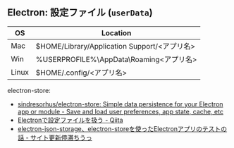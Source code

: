 ## Electron: 設定ファイル (`userData`)

| OS   | Location                                                |
| ---- | ------------------------------------------------------- |
| Mac  | $HOME/Library/Application Support/<アプリ名>             |
| Win  | %USERPROFILE%\AppData\Roaming\<アプリ名>                 |
| Linux| $HOME/.config/<アプリ名>                                 |

electron-store:

- [sindresorhus/electron-store: Simple data persistence for your Electron app or module - Save and load user preferences, app state, cache, etc](https://github.com/sindresorhus/electron-store)
- [Electronで設定ファイルを扱う - Qiita](https://qiita.com/akameco/items/8d29f18344256ac86e5f)
- [electron-json-storage、electron-storeを使ったElectronアプリのテストの話 - サイト更新停滞ちうっ](https://taku-o.hatenablog.jp/entry/20181016/1539697003)

